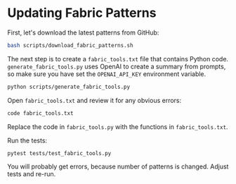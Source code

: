 # Updating Fabric Patterns

First, let's download the latest patterns from GitHub:

```bash
bash scripts/download_fabric_patterns.sh
```

The next step is to create a `fabric_tools.txt` file that contains Python code. `generate_fabric_tools.py` uses OpenAI to create a summary from prompts, so make sure you have set the `OPENAI_API_KEY` environment variable.

```bash
python scripts/generate_fabric_tools.py
```

Open `fabric_tools.txt` and review it for any obvious errors:

```bash
code fabric_tools.txt
```

Replace the code in `fabric_tools.py` with the functions in `fabric_tools.txt`.

Run the tests:

```bash
pytest tests/test_fabric_tools.py
```

You will probably get errors, because number of patterns is changed. Adjust tests and re-run.
